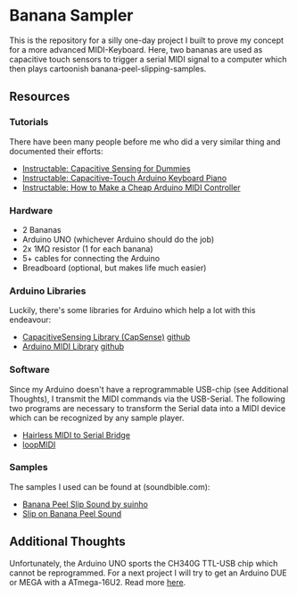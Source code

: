 # Banana Sampler
This is the repository for a silly one-day project I built to prove my concept for a more advanced MIDI-Keyboard. Here, two bananas are used as capacitive touch sensors to trigger a serial MIDI signal to a computer which then plays cartoonish banana-peel-slipping-samples.

## Resources
### Tutorials
There have been many people before me who did a very similar thing and documented their efforts:
- [Instructable: Capacitive Sensing for Dummies](https://www.instructables.com/Capacitive-Sensing-for-Dummies/)
- [Instructable: Capacitive-Touch Arduino Keyboard Piano](https://www.instructables.com/Capacitive-Touch-Arduino-Keyboard-Piano/)
- [Instructable: How to Make a Cheap Arduino MIDI Controller](https://www.instructables.com/How-to-Make-a-Cheap-Arduino-MIDI-Controller/)

### Hardware
- 2 Bananas
- Arduino UNO (whichever Arduino should do the job)
- 2x 1MΩ resistor (1 for each banana)
- 5+ cables for connecting the Arduino
- Breadboard (optional, but makes life much easier)

### Arduino Libraries
Luckily, there's some libraries for Arduino which help a lot with this endeavour:

- [CapacitiveSensing Library (CapSense)](https://playground.arduino.cc/Main/CapacitiveSensor/) [github](https://github.com/PaulStoffregen/CapacitiveSensor)
- [Arduino MIDI Library](https://playground.arduino.cc/Main/MIDILibrary/) [github](https://github.com/FortySevenEffects/arduino_midi_library)

### Software
Since my Arduino doesn't have a reprogrammable USB-chip (see Additional Thoughts), I transmit the MIDI commands via the USB-Serial. The following two programs are necessary to transform the Serial data into a MIDI device which can be recognized by any sample player.

- [Hairless MIDI to Serial Bridge](https://projectgus.github.io/hairless-midiserial/)
- [loopMIDI](https://www.tobias-erichsen.de/software/loopmidi.html)


### Samples
The samples I used can be found at (soundbible.com):
- [Banana Peel Slip Sound by suinho](http://soundbible.com/1438-Banana-Peel-Slip.html)
- [Slip on Banana Peel Sound](http://soundbible.com/84-Slip-On-Banana-Peel.html)

## Additional Thoughts
Unfortunately, the Arduino UNO sports the CH340G TTL-USB chip which cannot be reprogrammed.
For a next project I will try to get an Arduino DUE or MEGA with a ATmega-16U2. Read more [here](https://forum.arduino.cc/index.php?topic=469809.0).